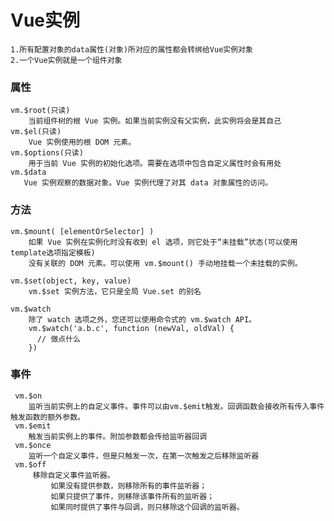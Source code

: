 # Vue实例
    1.所有配置对象的data属性(对象)所对应的属性都会转绑给Vue实例对象
    2.一个Vue实例就是一个组件对象
    
### 属性
    vm.$root(只读)
        当前组件树的根 Vue 实例。如果当前实例没有父实例，此实例将会是其自己
    vm.$el(只读)
        Vue 实例使用的根 DOM 元素。
    vm.$options(只读)
        用于当前 Vue 实例的初始化选项。需要在选项中包含自定义属性时会有用处  
    vm.$data
       Vue 实例观察的数据对象。Vue 实例代理了对其 data 对象属性的访问。  
 
### 方法
    vm.$mount( [elementOrSelector] )       
        如果 Vue 实例在实例化时没有收到 el 选项，则它处于“未挂载”状态(可以使用template选项指定模板)
        没有关联的 DOM 元素。可以使用 vm.$mount() 手动地挂载一个未挂载的实例。
     
    vm.$set(object, key, value) 
        vm.$set 实例方法，它只是全局 Vue.set 的别名 
        
    vm.$watch
        除了 watch 选项之外，您还可以使用命令式的 vm.$watch API。
        vm.$watch('a.b.c', function (newVal, oldVal) {
          // 做点什么
        })    
 
### 事件
     vm.$on
        监听当前实例上的自定义事件。事件可以由vm.$emit触发。回调函数会接收所有传入事件触发函数的额外参数。
     vm.$emit
        触发当前实例上的事件。附加参数都会传给监听器回调
     vm.$once
        监听一个自定义事件，但是只触发一次，在第一次触发之后移除监听器
     vm.$off
         移除自定义事件监听器。
             如果没有提供参数，则移除所有的事件监听器；
             如果只提供了事件，则移除该事件所有的监听器；
             如果同时提供了事件与回调，则只移除这个回调的监听器。
   
     
  
  
   







